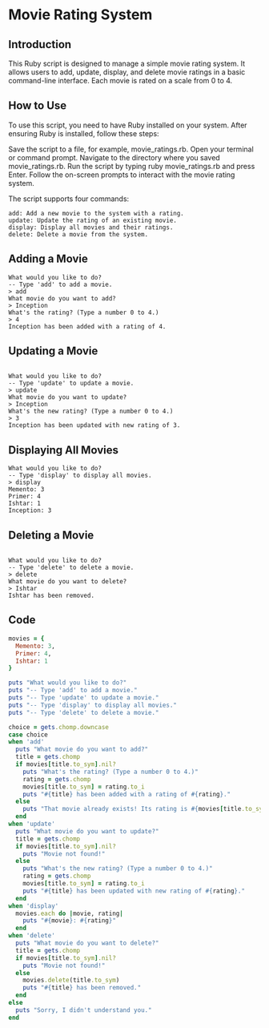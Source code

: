 
# Movie Rating System

## Introduction
This Ruby script is designed to manage a simple movie rating system. It allows users to add, update, display, and delete movie ratings in a basic command-line interface. Each movie is rated on a scale from 0 to 4.

## How to Use
To use this script, you need to have Ruby installed on your system. After ensuring Ruby is installed, follow these steps:

Save the script to a file, for example, movie_ratings.rb.
Open your terminal or command prompt.
Navigate to the directory where you saved movie_ratings.rb.
Run the script by typing ruby movie_ratings.rb and press Enter.
Follow the on-screen prompts to interact with the movie rating system.

The script supports four commands:
```console
add: Add a new movie to the system with a rating.
update: Update the rating of an existing movie.
display: Display all movies and their ratings.
delete: Delete a movie from the system.
```

## Adding a Movie
```vbnet
What would you like to do?
-- Type 'add' to add a movie.
> add
What movie do you want to add?
> Inception
What's the rating? (Type a number 0 to 4.)
> 4
Inception has been added with a rating of 4.
```
## Updating a Movie
```vbnet

What would you like to do?
-- Type 'update' to update a movie.
> update
What movie do you want to update?
> Inception
What's the new rating? (Type a number 0 to 4.)
> 3
Inception has been updated with new rating of 3.
```

## Displaying All Movies
```vbnet
What would you like to do?
-- Type 'display' to display all movies.
> display
Memento: 3
Primer: 4
Ishtar: 1
Inception: 3
```

## Deleting a Movie
```vbnet

What would you like to do?
-- Type 'delete' to delete a movie.
> delete
What movie do you want to delete?
> Ishtar
Ishtar has been removed.
```
## Code

```rb
movies = {
  Memento: 3,
  Primer: 4,
  Ishtar: 1
}

puts "What would you like to do?"
puts "-- Type 'add' to add a movie."
puts "-- Type 'update' to update a movie."
puts "-- Type 'display' to display all movies."
puts "-- Type 'delete' to delete a movie."

choice = gets.chomp.downcase
case choice
when 'add'
  puts "What movie do you want to add?"
  title = gets.chomp
  if movies[title.to_sym].nil?
    puts "What's the rating? (Type a number 0 to 4.)"
    rating = gets.chomp
    movies[title.to_sym] = rating.to_i
    puts "#{title} has been added with a rating of #{rating}."
  else
    puts "That movie already exists! Its rating is #{movies[title.to_sym]}."
  end
when 'update'
  puts "What movie do you want to update?"
  title = gets.chomp
  if movies[title.to_sym].nil?
    puts "Movie not found!"
  else
    puts "What's the new rating? (Type a number 0 to 4.)"
    rating = gets.chomp
    movies[title.to_sym] = rating.to_i
    puts "#{title} has been updated with new rating of #{rating}."
  end
when 'display'
  movies.each do |movie, rating|
    puts "#{movie}: #{rating}"
  end
when 'delete'
  puts "What movie do you want to delete?"
  title = gets.chomp
  if movies[title.to_sym].nil?
    puts "Movie not found!"
  else
    movies.delete(title.to_sym)
    puts "#{title} has been removed."
  end
else
  puts "Sorry, I didn't understand you."
end
```
